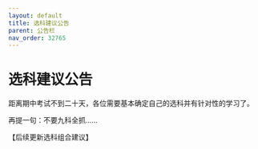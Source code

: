 ```yaml
---
layout: default
title: 选科建议公告
parent: 公告栏
nav_order: 32765
---
```


# 选科建议公告
距离期中考试不到二十天，各位需要基本确定自己的选科并有针对性的学习了。

再提一句：不要九科全抓……

【后续更新选科组合建议】